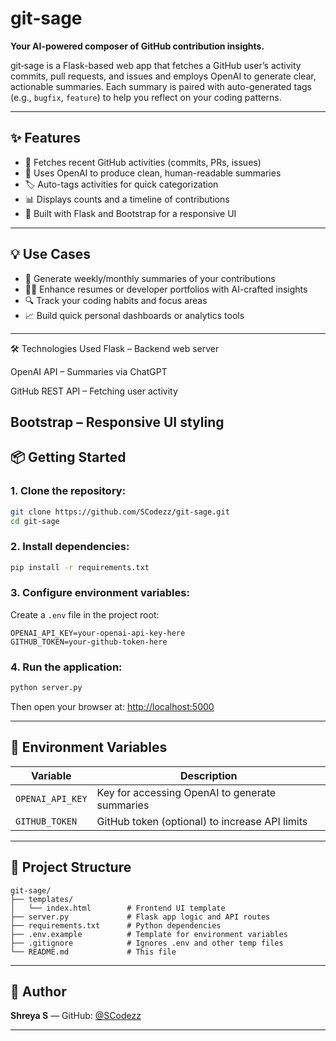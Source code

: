 


# git‑sage

**Your AI-powered composer of GitHub contribution insights.**

git‑sage is a Flask-based web app that fetches a GitHub user’s activity commits, pull requests, and issues and employs OpenAI to generate clear, actionable summaries. Each summary is paired with auto-generated tags (e.g., `bugfix`, `feature`) to help you reflect on your coding patterns.

---

## ✨ Features

- 🔎 Fetches recent GitHub activities (commits, PRs, issues)
- 🤖 Uses OpenAI to produce clean, human-readable summaries
- 🏷️ Auto-tags activities for quick categorization
- 📊 Displays counts and a timeline of contributions
- 🎨 Built with Flask and Bootstrap for a responsive UI

---

## 💡 Use Cases

- 🧠 Generate weekly/monthly summaries of your contributions  
- 👨‍💻 Enhance resumes or developer portfolios with AI-crafted insights  
- 🔍 Track your coding habits and focus areas  
- 📈 Build quick personal dashboards or analytics tools

---

🛠️ Technologies Used
Flask – Backend web server

OpenAI API – Summaries via ChatGPT

GitHub REST API – Fetching user activity

Bootstrap – Responsive UI styling
---
## 📦 Getting Started

### 1. Clone the repository:
```bash
git clone https://github.com/SCodezz/git-sage.git
cd git-sage
````

### 2. Install dependencies:

```bash
pip install -r requirements.txt
```

### 3. Configure environment variables:

Create a `.env` file in the project root:

```env
OPENAI_API_KEY=your-openai-api-key-here
GITHUB_TOKEN=your-github-token-here
```


### 4. Run the application:

```bash
python server.py
```

Then open your browser at: [http://localhost:5000](http://localhost:5000)

---

## 🔧 Environment Variables

| Variable         | Description                                    |
| ---------------- | ---------------------------------------------- |
| `OPENAI_API_KEY` | Key for accessing OpenAI to generate summaries |
| `GITHUB_TOKEN`   | GitHub token (optional) to increase API limits |

---

## 📁 Project Structure

```plaintext
git-sage/
├── templates/
│   └── index.html        # Frontend UI template
├── server.py             # Flask app logic and API routes
├── requirements.txt      # Python dependencies
├── .env.example          # Template for environment variables
├── .gitignore            # Ignores .env and other temp files
└── README.md             # This file
```



---

## 👤 Author

**Shreya S** — GitHub: [@SCodezz](https://github.com/SCodezz)



---


